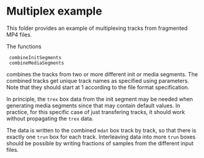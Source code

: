 # Multiplex example

This folder provides an example of multiplexing tracks from fragmented MP4 files.

The functions

     combineInitSegments
     combineMediaSegments

combines the tracks from two or more different init or media segments.
The combined tracks get unique track names as specified using parameters.
Note that they should start at 1 according to the file format specification.

In principle, the `trex` box data from the init segment may be needed when
generating media segments since that may contain default values. In practice,
for this specific case of just transfering tracks, it should work without
propagating the `trex` data.

The data is written to the combined `mdat` box track by track, so that there
is exactly one `trun` box for each track. Interleaving data into more `trun`
boxes should be possible by writing fractions of samples from the different
input files.
